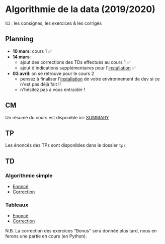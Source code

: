 # Algorithmie de la data (2019/2020)
Ici : les consignes, les exercices &amp; les corrigés

## Planning

* **10 mars**: cours 1 :white_check_mark:
* **14 mars**:
    * ajout des corrections des TDs effectués au cours 1 :white_check_mark:
    * ajout d'indications supplémentaires pour l'[installation](/INSTALL.md) :white_check_mark:
* **03 avril**: on se retrouve pour le cours 2
    * pensez à finaliser l'[installation](/INSTALL.md) de votre environnement de dev si ce n'est pas déjà fait :bangbang:
    * n'hésitez pas à vous entraider !

## CM

Un résumé du cours est disponible ici: [SUMMARY](/SUMMARY.md)

## TP

Les énoncés des TPs sont disponibles dans le dossier `tp/`

## TD

### Algorithmie simple

   * [Enoncé](td/Algorithmie%20de%20la%20data%20-%20TD1%20-%20Algorithmie%20simple.pdf)
   * [Correction](td/Algorithmie%20de%20la%20data%20-%20TD1%20-%20Algorithmie%20simple%20-%20CORRECTION.pdf)

### Tableaux

   * [Enoncé](td/Algorithmie%20de%20la%20data%20-%20TD2%20-%20Tableaux.pdf)
   * [Correction](td/Algorithmie%20de%20la%20data%20-%20TD2%20-%20Tableaux%20-%20CORRECTION.pdf)


N.B. La correction des exercices "Bonus" sera donnée plus tard, nous en ferons une partie en cours (en Python).
